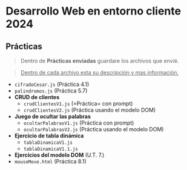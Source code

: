 # Desarrollo Web en entorno cliente 2024
## Prácticas
> Dentro de **Prácticas enviadas** guardare los archivos que envié.

><ins>Dentro de cada archivo esta su descripción y mas información.</ins>

  - `cifradoCesar.js` (Práctica 4.1)
  - `palindromos.js` (Práctica 5.7)
- **CRUD de clientes**
  - `crudClientesV1.js` (=Práctica= con prompt)
  - `crudClientesV2.js` (Práctica usando el modelo DOM)
- **Juego de ocultar las palabras**
  - `ocultarPalabrasV1.js` (Práctica con prompt)
  - `ocultarPalabrasV2.js` (Práctica usando el modelo DOM)
- **Ejercicio de tabla dinámica**
  - `tablaDinamicaV1.js`
  - `tablaDinamicaV1.1.js`
- **Ejercicios del modelo DOM** (U.T. 7.)
- `mouseMove.html` (Práctica 8.1)